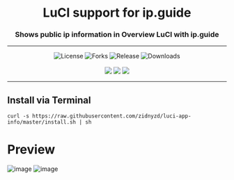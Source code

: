 <div align="center">
  <h1>LuCI support for ip.guide</h1>
  <h3>Shows public ip information in Overview LuCI with ip.guide</h3>
</div>
<hr/>
<div align="center">
  <img alt="License" src="https://img.shields.io/github/license/animegasan/luci-app-ipinfo?style=for-the-badge">
  <img alt="Forks" src="https://img.shields.io/github/forks/animegasan/luci-app-ipinfo?style=for-the-badge">
  <img alt="Release" src="https://img.shields.io/github/v/release/animegasan/luci-app-ipinfo?style=for-the-badge">
  <img alt="Downloads" src="https://img.shields.io/github/downloads/animegasan/luci-app-ipinfo/total?style=for-the-badge">
</div>
<br/>
<div align="center">
  <a target="_blank" href="https://saweria.co/animegasan" alt="Saweria"><img src="https://img.shields.io/badge/saweria-donation?style=for-the-badge&logo=adobeindesign&labelColor=black&color=%23FFA401"></a>
  <a target="_blank" href="https://www.paypal.com/paypalme/animegasan" alt="PayPal"><img src="https://img.shields.io/badge/paypal-donation?style=for-the-badge&logo=paypal&labelColor=black&color=%23003087"></a>
  <a target="_blank" href="https://www.buymeacoffee.com/animegasan" alt="BuyMeACoffee"><img src="https://img.shields.io/badge/buy%20me%20a%20coffee-donation?style=for-the-badge&logo=buymeacoffee&labelColor=black&color=%23FFDD00"></a>
</div>
<hr/>

## Install via Terminal
```
curl -s https://raw.githubusercontent.com/zidnyzd/luci-app-info/master/install.sh | sh
```

# Preview
![image](https://github.com/user-attachments/assets/eed6bdf9-8e03-44d9-ad1b-71b411257888)
![image](https://github.com/animegasan/luci-app-ipinfo/assets/14136053/f1970b49-2460-4602-8cdf-299bcea282c9)
